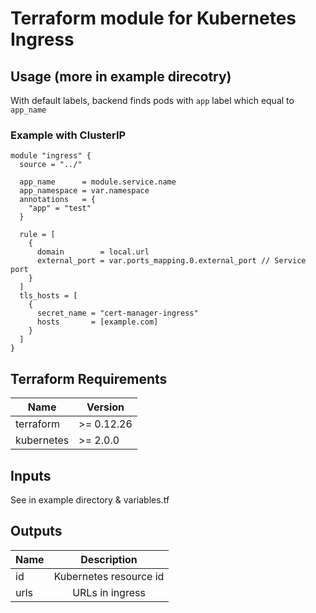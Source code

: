 Terraform module for Kubernetes Ingress
==========================================

## Usage (more in example direcotry)

With default labels, backend finds pods with `app` label which equal to `app_name`

### Example with ClusterIP
```
module "ingress" {
  source = "../"
  
  app_name      = module.service.name
  app_namespace = var.namespace
  annotations   = {
    "app" = "test"
  }

  rule = [
    {
      domain        = local.url
      external_port = var.ports_mapping.0.external_port // Service port
    }
  ]
  tls_hosts = [
    {
      secret_name = "cert-manager-ingress"
      hosts       = [example.com]
    }
  ]
}
```


## Terraform Requirements

| Name | Version |
|------|---------|
| terraform | >= 0.12.26 |
| kubernetes | >= 2.0.0 |

## Inputs
See in example directory & variables.tf

## Outputs
| Name | Description |
|------|:-----------:|
| id | Kubernetes resource id |
| urls | URLs in ingress ||